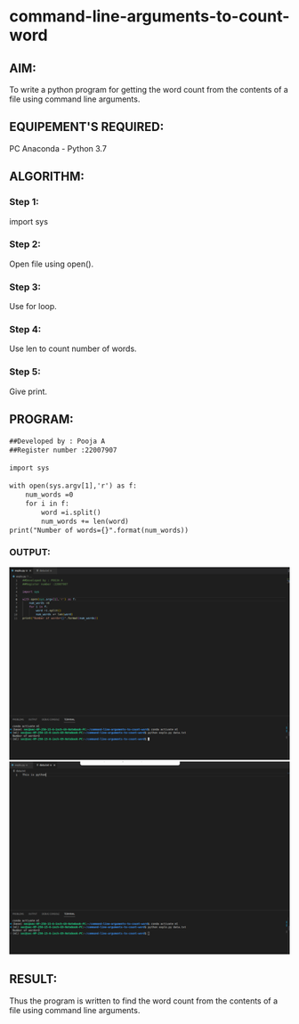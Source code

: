 # command-line-arguments-to-count-word
## AIM:
To write a python program for getting the word count from the contents of a file using command line arguments.
## EQUIPEMENT'S REQUIRED: 
PC Anaconda - Python 3.7
## ALGORITHM: 
### Step 1:
import sys

### Step 2:
Open file using open().

### Step 3:
Use for loop.

### Step 4:
Use len to count number of words.

### Step 5:
Give print.

## PROGRAM:
```
##Developed by : Pooja A
##Register number :22007907

import sys

with open(sys.argv[1],'r') as f:
    num_words =0
    for i in f:
        word =i.split()
        num_words += len(word)
print("Number of words={}".format(num_words))
```

### OUTPUT:
![](Screenshot%20from%202023-01-26%2012-30-20.png)
![](Screenshot%20from%202023-01-26%2012-30-27.png)



## RESULT:
Thus the program is written to find the word count from the contents of a file using command line arguments.
